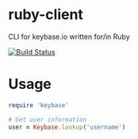 # ruby-client

CLI for keybase.io written for/in Ruby

[![Build Status](https://secure.travis-ci.org/seanhandley/ruby-client.png?branch=master)](http://travis-ci.org/seanhandley/ruby-client)

# Usage

```ruby
require 'keybase'

# Get user information
user = Keybase.lookup('username')
```
